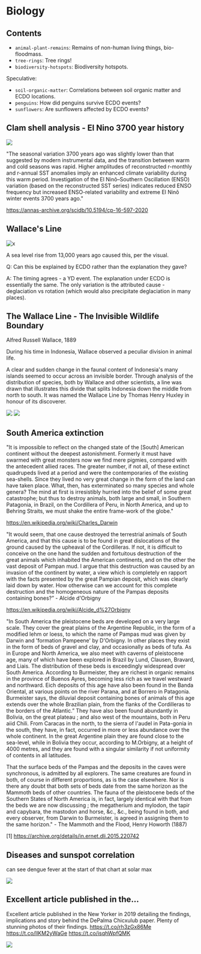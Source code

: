 # Biology

## Contents

- `animal-plant-remains`: Remains of non-human living things, bio-floodmass.
- `tree-rings`: Tree rings!
- `biodiversity-hotspots`: Biodiversity hotspots.

Speculative:
- `soil-organic-matter`: Correlations between soil organic matter and ECDO locations.
- `penguins`: How did penguins survive ECDO events?
- `sunflowers`: Are sunflowers affected by ECDO events?

## Clam shell analysis - El Nino 3700 year history

![](img/el-nino-3700.jpg)

"The seasonal variation 3700 years ago was slightly lower than that suggested by modern instrumental data, and the transition between warm and cold seasons was rapid. Higher amplitudes of reconstructed r-monthly and r-annual SST anomalies imply an enhanced climate variability during this warm period. Investigation of the El Ninõ–Southern Oscillation (ENSO) variation (based on the reconstructed SST series) indicates reduced ENSO frequency but increased ENSO-related variability and extreme El Ninõ winter events 3700 years ago."

https://annas-archive.org/scidb/10.5194/cp-16-597-2020

## Wallace's Line

![x](img/wallaces-line.jpg "wallaces line")

A sea level rise from 13,000 years ago caused this, per the visual.

Q: Can this be explained by ECDO rather than the explanation they gave?

A: The timing agrees - a YD event. The explanation under ECDO is essentially the same. The only variation is the attributed cause - deglaciation vs rotation (which would also precipitate deglaciation in many places).

## The Wallace Line - The Invisible Wildlife Boundary

Alfred Russell Wallace, 1889

During his time in Indonesia, Wallace observed a peculiar division in animal life.

A clear and sudden change in the faunal content of Indonesia's many islands seemed to occur across an invisible border. Through analysis of the distribution of species, both by Wallace and other scientists, a line was drawn that illustrates this divide that splits Indonesia down the middle from north to south. It was named the Wallace Line by Thomas Henry Huxley in honour of its discoverer.

![](img/wallace-line1.jpg)
![](img/wallace-line2.jpg)

## South America extinction

"It is impossible to reflect on the changed state of the [South] American continent without the deepest astonishment. Formerly it must have swarmed with great monsters now we find mere pigmies, compared with the antecedent allied races. The greater number, if not all, of these extinct quadrupeds lived at a period and were the contemporaries of the existing sea-shells. Since they lived no very great change in the form of the land can have taken place. What, then, has exterminated so many species and whole genera? The mind at first is irresistibly hurried into the belief of some great catastrophe; but thus to destroy animals, both large and small, in Southern Patagonia, in Brazil, on the Cordillera of Peru, in North America, and up to Behring Straits, we must shake the entire frame-work of the globe."

https://en.wikipedia.org/wiki/Charles_Darwin

"It would seem, that one cause destroyed the terrestrial animals of South America, and that this cause is to be found in great dislocations of the ground caused by the upheaval of the Cordilleras. If not, it is difficult to conceive on the one hand the sudden and fortuitous destruction of the great animals which inhabited the American continents, and on the other the vast deposit of Pampan mud. I argue that this destruction was caused by an invasion of the continent by water, a view which is completely en rapport with the facts presented by the great Pampian deposit, which was clearly laid down by water. How otherwise can we account for this complete destruction and the homogeneous nature of the Pampas deposits containing bones?” - Alcide d'Orbigny

https://en.wikipedia.org/wiki/Alcide_d%27Orbigny

"In South America the pleistocene beds are developed on a very large scale. They cover the great plains of the Argentine Republic, in the form of a modified lehm or loess, to which the name of Pampas mud was given by Darwin and 'formation Pampeene' by D'Orbigny. In other places they exist in the form of beds of gravel and clay, and occasionally as beds of tufa. As in Europe and North America, we also meet with caverns of pleistocene age, many of which have been explored in Brazil by Lund, Clausen, Bravard, and Liais. The distribution of these beds is exceedingly widespread over South America. According to Burmeister, they are richest in organic remains in the province of Buenos Ayres, becoming less rich as we travel westward and northward. Eich deposits of this age have also been found in the Banda Oriental, at various points on the river Parana, and at Borrero in Patagonia. Burmeister says, the diluvial deposit containing bones of animals of this age extends over the whole Brazilian plain, from the flanks of the Cordilleras to the borders of the Atlantic.” They have also been found abundantly in Bolivia, on the great plateau ; and also west of the mountains, both in Peru aiid Chili. From Caracas in the north, to the sierra of I'audel in Pata-gonia in the south, they have, in fact, occurred in more or less abundance over the whole continent. In the great Argentine plain they are found close to the sea-level, while in Bolivia they occur, according to M.Orbigny, at a height of 4000 metres, and they are found with a singular similarity if not uniformity of contents in all latitudes.

That the surface beds of the Pampas and the deposits in the caves were synchronous, is admitted by all explorers. The same creatures are found in both, of course in different proportions, as is the case elsewhere. Nor is there any doubt that both sets of beds date from the same horizon as the Mammoth beds of other countries. The fauna of the pleistocene beds of the Southern States of North America is, in fact, largely identical with that from the beds we are now discussing ; the megatherium and mylodon, the tapir and capybara, the mastodon and horse, &c., &c., being found in both, and every observer, from Darwin to Burmeister, is agreed in assigning them to the same horizon." - The Mammoth and the Flood, Henry Howorth (1887)

[1] https://archive.org/details/in.ernet.dli.2015.220742

## Diseases and sunspot correlation

can see dengue fever at the start of that chart at solar max

![](img/disease.jpg)

## Excellent article published in the...

Excellent article published in the New Yorker in 2019 detailing the findings, implications and story behind the DePalma Chicxulub paper. Plenty of stunning photos of their findings. https://t.co/rh3zGx86Me https://t.co/llKM2yWaGe https://t.co/isqhWpfQMK

![](img/1804829676411539470-GQwKv0uW0AAU68c.png)